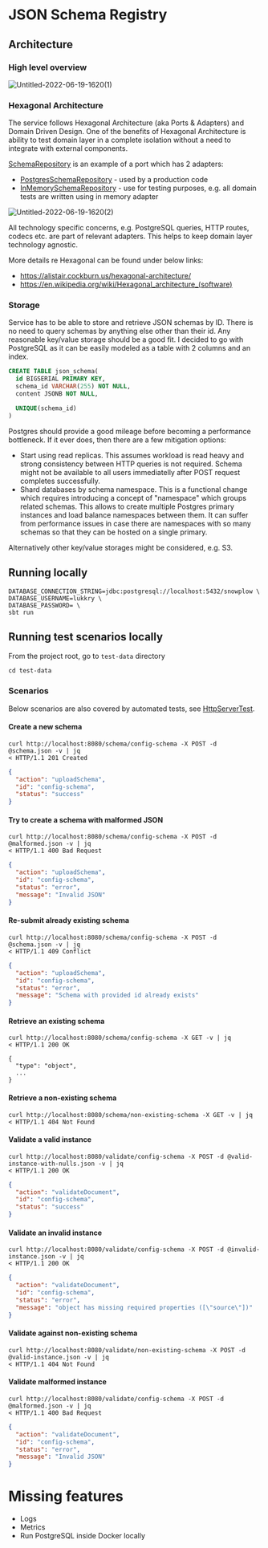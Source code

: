 # JSON Schema Registry

## Architecture
### High level overview


![Untitled-2022-06-19-1620(1)](https://user-images.githubusercontent.com/191244/174489741-b24c09e6-f01b-4f07-a8c5-8788a73b16f6.png)


### Hexagonal Architecture
The service follows Hexagonal Architecture (aka Ports & Adapters) and Domain Driven Design.
One of the benefits of Hexagonal Architecture is ability to test domain layer in a complete isolation without a need to integrate with external components.

[SchemaRepository](src/main/scala/snowplow/domain/SchemaRepository.scala) is an example of a port which has 2 adapters:
* [PostgresSchemaRepository](src/main/scala/snowplow/storage/PostgresSchemaRepository.scala) - used by a production code
* [InMemorySchemaRepository](src/test/scala/snowplow/InMemorySchemaRepository.scala) - use for testing purposes, e.g. all domain tests are written using in memory adapter

![Untitled-2022-06-19-1620(2)](https://user-images.githubusercontent.com/191244/174490028-116c15fe-85bb-4c55-b48a-6285fda51bd9.png)

All technology specific concerns, e.g. PostgreSQL queries, HTTP routes, codecs etc. are part of relevant adapters. This helps to keep domain layer technology agnostic.

More details re Hexagonal can be found under below links:
* https://alistair.cockburn.us/hexagonal-architecture/
* https://en.wikipedia.org/wiki/Hexagonal_architecture_(software)

### Storage
Service has to be able to store and retrieve JSON schemas by ID. There is no need to query schemas by anything else other than their id. 
Any reasonable key/value storage should be a good fit. I decided to go with PostgreSQL as it can be easily modeled as a table with 2 columns and an index. 

```sql
CREATE TABLE json_schema(
  id BIGSERIAL PRIMARY KEY,
  schema_id VARCHAR(255) NOT NULL,
  content JSONB NOT NULL,

  UNIQUE(schema_id)
)
```

Postgres should provide a good mileage before becoming a performance bottleneck. If it ever does, then there are a few mitigation options:
* Start using read replicas. This assumes workload is read heavy and strong consistency between HTTP queries is not required. Schema might not be available to all users immediatelly after POST request completes successfully.
* Shard databases by schema namespace. This is a functional change which requires introducing a concept of "namespace" which groups related schemas. This allows to create multiple Postgres primary instances and load balance namespaces between them. It can suffer from performance issues in case there are namespaces with so many schemas so that they can be hosted on a single primary.

Alternatively other key/value storages might be considered, e.g. S3.

## Running locally
```shell
DATABASE_CONNECTION_STRING=jdbc:postgresql://localhost:5432/snowplow \
DATABASE_USERNAME=lukkry \
DATABASE_PASSWORD= \
sbt run
```

## Running test scenarios locally
From the project root, go to `test-data` directory
```shell
cd test-data
```

### Scenarios

Below scenarios are also covered by automated tests, see [HttpServerTest](src/test/scala/snowplow/http/HttpServerTest.scala).
#### Create a new schema
```shell
curl http://localhost:8080/schema/config-schema -X POST -d @schema.json -v | jq
< HTTP/1.1 201 Created
```
```json
{
  "action": "uploadSchema",
  "id": "config-schema",
  "status": "success"
}
```

#### Try to create a schema with malformed JSON
```shell
curl http://localhost:8080/schema/config-schema -X POST -d @malformed.json -v | jq
< HTTP/1.1 400 Bad Request
```
```json
{
  "action": "uploadSchema",
  "id": "config-schema",
  "status": "error",
  "message": "Invalid JSON"
}
```

#### Re-submit already existing schema
```shell
curl http://localhost:8080/schema/config-schema -X POST -d @schema.json -v | jq
< HTTP/1.1 409 Conflict
```
```json
{
  "action": "uploadSchema",
  "id": "config-schema",
  "status": "error",
  "message": "Schema with provided id already exists"
}
```

#### Retrieve an existing schema
```shell
curl http://localhost:8080/schema/config-schema -X GET -v | jq
< HTTP/1.1 200 OK
```
```shell
{
  "type": "object",
  ...
}
```

#### Retrieve a non-existing schema
```shell
curl http://localhost:8080/schema/non-existing-schema -X GET -v | jq
< HTTP/1.1 404 Not Found
```

#### Validate a valid instance
```shell
curl http://localhost:8080/validate/config-schema -X POST -d @valid-instance-with-nulls.json -v | jq
< HTTP/1.1 200 OK
```
```json
{
  "action": "validateDocument",
  "id": "config-schema",
  "status": "success"
}
```

#### Validate an invalid instance
```shell
curl http://localhost:8080/validate/config-schema -X POST -d @invalid-instance.json -v | jq
< HTTP/1.1 200 OK
```
```json
{
  "action": "validateDocument",
  "id": "config-schema",
  "status": "error",
  "message": "object has missing required properties ([\"source\"])"
}
```

#### Validate against non-existing schema
```shell
curl http://localhost:8080/validate/non-existing-schema -X POST -d @valid-instance.json -v | jq
< HTTP/1.1 404 Not Found
```

#### Validate malformed instance
```shell
curl http://localhost:8080/validate/config-schema -X POST -d @malformed.json -v | jq
< HTTP/1.1 400 Bad Request
```
```json
{
  "action": "validateDocument",
  "id": "config-schema",
  "status": "error",
  "message": "Invalid JSON"
}
```

# Missing features
* Logs
* Metrics
* Run PostgreSQL inside Docker locally
